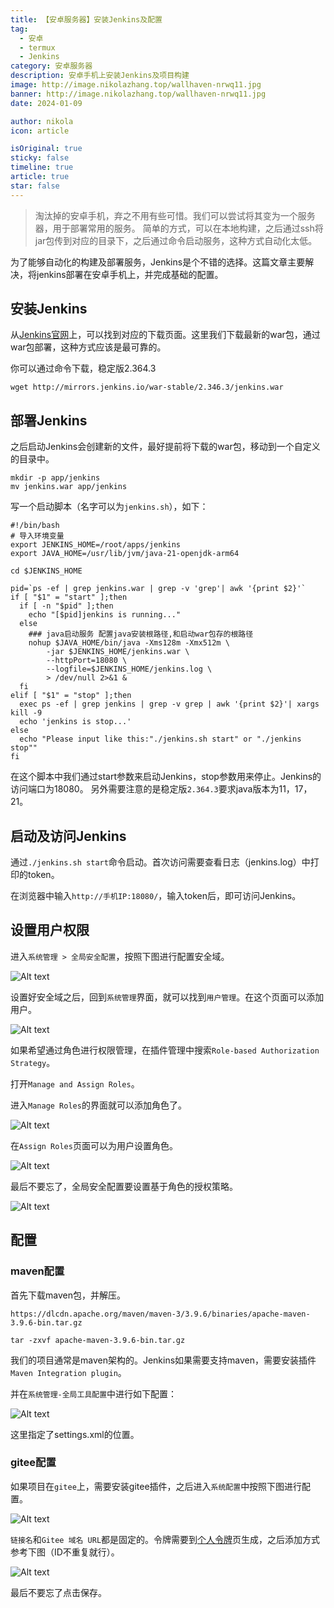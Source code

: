 ```yaml
---
title: 【安卓服务器】安装Jenkins及配置
tag:
  - 安卓
  - termux
  - Jenkins
category: 安卓服务器
description: 安卓手机上安装Jenkins及项目构建
image: http://image.nikolazhang.top/wallhaven-nrwq11.jpg
banner: http://image.nikolazhang.top/wallhaven-nrwq11.jpg
date: 2024-01-09

author: nikola
icon: article

isOriginal: true
sticky: false
timeline: true
article: true
star: false
---
```


> 淘汰掉的安卓手机，弃之不用有些可惜。我们可以尝试将其变为一个服务器，用于部署常用的服务。
> 简单的方式，可以在本地构建，之后通过ssh将jar包传到对应的目录下，之后通过命令启动服务，这种方式自动化太低。

为了能够自动化的构建及部署服务，Jenkins是个不错的选择。这篇文章主要解决，将jenkins部署在安卓手机上，并完成基础的配置。

## 安装Jenkins

从[Jenkins官网](https://www.jenkins.io/zh/)上，可以找到对应的下载页面。这里我们下载最新的war包，通过war包部署，这种方式应该是最可靠的。

你可以通过命令下载，稳定版2.364.3

```shell
wget http://mirrors.jenkins.io/war-stable/2.346.3/jenkins.war
```

## 部署Jenkins

之后启动Jenkins会创建新的文件，最好提前将下载的war包，移动到一个自定义的目录中。

```shell
mkdir -p app/jenkins
mv jenkins.war app/jenkins
```

写一个启动脚本（名字可以为`jenkins.sh`），如下：

```shell
#!/bin/bash
# 导入环境变量
export JENKINS_HOME=/root/apps/jenkins
export JAVA_HOME=/usr/lib/jvm/java-21-openjdk-arm64

cd $JENKINS_HOME

pid=`ps -ef | grep jenkins.war | grep -v 'grep'| awk '{print $2}'`
if [ "$1" = "start" ];then
  if [ -n "$pid" ];then
    echo "[$pid]jenkins is running..."
  else
    ### java启动服务 配置java安装根路径,和启动war包存的根路径
    nohup $JAVA_HOME/bin/java -Xms128m -Xmx512m \
        -jar $JENKINS_HOME/jenkins.war \
        --httpPort=18080 \
        --logfile=$JENKINS_HOME/jenkins.log \
        > /dev/null 2>&1 &
  fi
elif [ "$1" = "stop" ];then
  exec ps -ef | grep jenkins | grep -v grep | awk '{print $2}'| xargs kill -9
  echo 'jenkins is stop...'
else
  echo "Please input like this:"./jenkins.sh start" or "./jenkins stop""
fi
```

在这个脚本中我们通过start参数来启动Jenkins，stop参数用来停止。Jenkins的访问端口为18080。
另外需要注意的是稳定版`2.364.3`要求java版本为11，17，21。

## 启动及访问Jenkins

通过`./jenkins.sh start`命令启动。首次访问需要查看日志（jenkins.log）中打印的token。

在浏览器中输入`http://手机IP:18080/`，输入token后，即可访问Jenkins。

## 设置用户权限

进入`系统管理 > 全局安全配置`，按照下图进行配置安全域。

![Alt text](images/%E5%AE%89%E8%A3%85Jenkins%E5%8F%8A%E9%A1%B9%E7%9B%AE%E6%9E%84%E5%BB%BA/image-1.png)

设置好安全域之后，回到`系统管理`界面，就可以找到`用户管理`。在这个页面可以添加用户。

![Alt text](images/%E5%AE%89%E8%A3%85Jenkins%E5%8F%8A%E9%A1%B9%E7%9B%AE%E6%9E%84%E5%BB%BA/image.png)

如果希望通过角色进行权限管理，在插件管理中搜索`Role-based Authorization Strategy`。

打开`Manage and Assign Roles`。

进入`Manage Roles`的界面就可以添加角色了。

![Alt text](images/%E5%AE%89%E8%A3%85Jenkins%E5%8F%8A%E9%A1%B9%E7%9B%AE%E6%9E%84%E5%BB%BA/image-2.png)

在`Assign Roles`页面可以为用户设置角色。

![Alt text](images/%E5%AE%89%E8%A3%85Jenkins%E5%8F%8A%E9%A1%B9%E7%9B%AE%E6%9E%84%E5%BB%BA/image-3.png)

最后不要忘了，全局安全配置要设置基于角色的授权策略。

![Alt text](images/%E5%AE%89%E8%A3%85Jenkins%E5%8F%8A%E9%A1%B9%E7%9B%AE%E6%9E%84%E5%BB%BA/image-4.png)

## 配置

### maven配置

首先下载maven包，并解压。

```shell
https://dlcdn.apache.org/maven/maven-3/3.9.6/binaries/apache-maven-3.9.6-bin.tar.gz

tar -zxvf apache-maven-3.9.6-bin.tar.gz

```

我们的项目通常是maven架构的。Jenkins如果需要支持maven，需要安装插件`Maven Integration plugin`。

并在`系统管理-全局工具配置`中进行如下配置：

![Alt text](images/%E5%AE%89%E8%A3%85Jenkins%E5%8F%8A%E9%A1%B9%E7%9B%AE%E6%9E%84%E5%BB%BA/image-7.png)

这里指定了settings.xml的位置。

### gitee配置

如果项目在`gitee`上，需要安装gitee插件，之后进入`系统配置`中按照下图进行配置。

![Alt text](images/%E5%AE%89%E8%A3%85Jenkins%E5%8F%8A%E9%A1%B9%E7%9B%AE%E6%9E%84%E5%BB%BA/image-6.png)

`链接名`和`Gitee 域名 URL`都是固定的。令牌需要到[个人令牌]( https://gitee.com/profile/personal_access_tokens)页生成，之后添加方式参考下图（ID不重复就行）。

![Alt text](images/%E5%AE%89%E8%A3%85Jenkins%E5%8F%8A%E9%A1%B9%E7%9B%AE%E6%9E%84%E5%BB%BA/image-5.png)

最后不要忘了点击保存。
